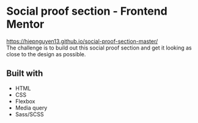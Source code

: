 # Social proof section - Frontend Mentor

https://hiepnguyen13.github.io/social-proof-section-master/  
The challenge is to build out this social proof section and get it looking as close to the design as possible.

## Built with

- HTML
- CSS
- Flexbox
- Media query
- Sass/SCSS
